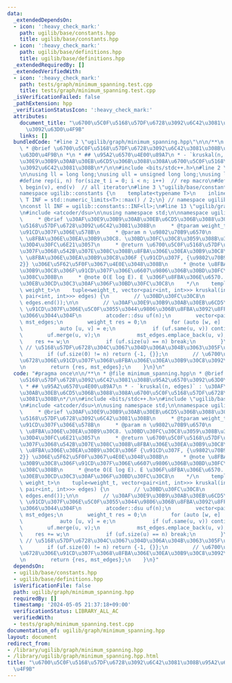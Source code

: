 ```yaml
---
data:
  _extendedDependsOn:
  - icon: ':heavy_check_mark:'
    path: ugilib/base/constants.hpp
    title: ugilib/base/constants.hpp
  - icon: ':heavy_check_mark:'
    path: ugilib/base/definitions.hpp
    title: ugilib/base/definitions.hpp
  _extendedRequiredBy: []
  _extendedVerifiedWith:
  - icon: ':heavy_check_mark:'
    path: tests/graph/minimum_spanning.test.cpp
    title: tests/graph/minimum_spanning.test.cpp
  _isVerificationFailed: false
  _pathExtension: hpp
  _verificationStatusIcon: ':heavy_check_mark:'
  attributes:
    document_title: "\u6700\u5C0F\u5168\u57DF\u6728\u3092\u6C42\u3081\u308B\u95A2\u6570\
      \u3092\u63D0\u4F9B"
    links: []
  bundledCode: "#line 2 \"ugilib/graph/minimum_spanning.hpp\"\n\n/**\n * @file minimum_spanning.hpp\n\
    \ * @brief \u6700\u5C0F\u5168\u57DF\u6728\u3092\u6C42\u3081\u308B\u95A2\u6570\u3092\
    \u63D0\u4F9B\n *\n * ## \u95A2\u6570\u4E00\u89A7\n * - `kruskal(n, edges)` : \u30AF\
    \u30E9\u30B9\u30AB\u30EB\u6CD5\u306B\u3088\u308A\u6700\u5C0F\u5168\u57DF\u6728\
    \u3092\u6C42\u3081\u308B\n*/\n\n#include <bits/stdc++.h>\n#line 2 \"ugilib/base/definitions.hpp\"\
    \n\nusing ll = long long;\nusing ull = unsigned long long;\nusing ld = long double;\n\
    #define rep(i, n) for(size_t i = 0; i < n; i++)  // rep macro\n#define all(v)\
    \ begin(v), end(v)  // all iterator\n#line 3 \"ugilib/base/constants.hpp\"\n\n\
    namespace ugilib::constants {\n    template<typename T>\n    inline constexpr\
    \ T INF = std::numeric_limits<T>::max() / 2;\n} // namespace ugilib::constants\n\
    \nconst ll INF = ugilib::constants::INF<ll>;\n#line 13 \"ugilib/graph/minimum_spanning.hpp\"\
    \n#include <atcoder/dsu>\n\nusing namespace std;\n\nnamespace ugilib {\n    /**\n\
    \     * @brief \u30AF\u30E9\u30B9\u30AB\u30EB\u6CD5\u306B\u3088\u308A\u6700\u5C0F\
    \u5168\u57DF\u6728\u3092\u6C42\u3081\u308B\n     * @tparam weight_t \u8FBA\u306E\
    \u91CD\u307F\u306E\u578B\n     * @param n \u9802\u70B9\u6570\n     * @param edges\
    \ \u8FBA\u306E\u30EA\u30B9\u30C8. \u30BD\u30FC\u30C8\u3059\u308B\u306E\u3067\u30B3\
    \u30D4\u30FC\u6E21\u3057\n     * @return \u6700\u5C0F\u5168\u57DF\u6728\u306E\u91CD\
    \u307F\u3068\u542B\u307E\u308C\u308B\u8FBA\u306E\u30EA\u30B9\u30C8\n     * @note\
    \ \u8FBA\u306E\u30EA\u30B9\u30C8\u306F {\u91CD\u307F, {\u9802\u70B91, \u9802\u70B9\
    2}} \u306E\u5F62\u5F0F\u3067\u4E0E\u3048\u308B\n     * @note \u8FBA\u306E\u30EA\
    \u30B9\u30C8\u306F\u91CD\u307F\u306E\u6607\u9806\u306B\u30BD\u30FC\u30C8\u3055\
    \u308C\u308B\n     * @note O(E log E). E \u306F\u8FBA\u306E\u6570. \u30DC\u30C8\
    \u30EB\u30CD\u30C3\u30AF\u306F\u30BD\u30FC\u30C8\n    */\n    template <typename\
    \ weight_t>\n    tuple<weight_t, vector<pair<int, int>>> kruskal(int n, vector<pair<weight_t,\
    \ pair<int, int>>> edges) {\n        // \u30BD\u30FC\u30C8\n        sort(edges.begin(),\
    \ edges.end());\n\n        // \u30AF\u30E9\u30B9\u30AB\u30EB\u6CD5\n        //\
    \ \u91CD\u307F\u306E\u5C0F\u3055\u3044\u9806\u306B\u8FBA\u3092\u8FFD\u52A0\u3057\
    \u3066\u3044\u304F\n        atcoder::dsu uf(n);\n        vector<pair<int, int>>\
    \ mst_edges;\n        weight_t res = 0;\n        for (auto [w, e] : edges) {\n\
    \            auto [u, v] = e;\n            if (uf.same(u, v)) continue;\n    \
    \        uf.merge(u, v);\n            mst_edges.emplace_back(u, v);\n        \
    \    res += w;\n            if (uf.size(u) == n) break;\n        }\n\n       \
    \ // \u5168\u57DF\u6728\u304C\u3067\u304D\u306A\u304B\u3063\u305F\u5834\u5408\n\
    \        if (uf.size(0) != n) return {-1, {}};\n        // \u6700\u5C0F\u5168\u57DF\
    \u6728\u306E\u91CD\u307F\u3068\u8FBA\u306E\u30EA\u30B9\u30C8\u3092\u8FD4\u3059\
    \n        return {res, mst_edges};\n    }\n}\n"
  code: "#pragma once\n\n/**\n * @file minimum_spanning.hpp\n * @brief \u6700\u5C0F\
    \u5168\u57DF\u6728\u3092\u6C42\u3081\u308B\u95A2\u6570\u3092\u63D0\u4F9B\n *\n\
    \ * ## \u95A2\u6570\u4E00\u89A7\n * - `kruskal(n, edges)` : \u30AF\u30E9\u30B9\
    \u30AB\u30EB\u6CD5\u306B\u3088\u308A\u6700\u5C0F\u5168\u57DF\u6728\u3092\u6C42\
    \u3081\u308B\n*/\n\n#include <bits/stdc++.h>\n#include \"ugilib/base/constants.hpp\"\
    \n#include <atcoder/dsu>\n\nusing namespace std;\n\nnamespace ugilib {\n    /**\n\
    \     * @brief \u30AF\u30E9\u30B9\u30AB\u30EB\u6CD5\u306B\u3088\u308A\u6700\u5C0F\
    \u5168\u57DF\u6728\u3092\u6C42\u3081\u308B\n     * @tparam weight_t \u8FBA\u306E\
    \u91CD\u307F\u306E\u578B\n     * @param n \u9802\u70B9\u6570\n     * @param edges\
    \ \u8FBA\u306E\u30EA\u30B9\u30C8. \u30BD\u30FC\u30C8\u3059\u308B\u306E\u3067\u30B3\
    \u30D4\u30FC\u6E21\u3057\n     * @return \u6700\u5C0F\u5168\u57DF\u6728\u306E\u91CD\
    \u307F\u3068\u542B\u307E\u308C\u308B\u8FBA\u306E\u30EA\u30B9\u30C8\n     * @note\
    \ \u8FBA\u306E\u30EA\u30B9\u30C8\u306F {\u91CD\u307F, {\u9802\u70B91, \u9802\u70B9\
    2}} \u306E\u5F62\u5F0F\u3067\u4E0E\u3048\u308B\n     * @note \u8FBA\u306E\u30EA\
    \u30B9\u30C8\u306F\u91CD\u307F\u306E\u6607\u9806\u306B\u30BD\u30FC\u30C8\u3055\
    \u308C\u308B\n     * @note O(E log E). E \u306F\u8FBA\u306E\u6570. \u30DC\u30C8\
    \u30EB\u30CD\u30C3\u30AF\u306F\u30BD\u30FC\u30C8\n    */\n    template <typename\
    \ weight_t>\n    tuple<weight_t, vector<pair<int, int>>> kruskal(int n, vector<pair<weight_t,\
    \ pair<int, int>>> edges) {\n        // \u30BD\u30FC\u30C8\n        sort(edges.begin(),\
    \ edges.end());\n\n        // \u30AF\u30E9\u30B9\u30AB\u30EB\u6CD5\n        //\
    \ \u91CD\u307F\u306E\u5C0F\u3055\u3044\u9806\u306B\u8FBA\u3092\u8FFD\u52A0\u3057\
    \u3066\u3044\u304F\n        atcoder::dsu uf(n);\n        vector<pair<int, int>>\
    \ mst_edges;\n        weight_t res = 0;\n        for (auto [w, e] : edges) {\n\
    \            auto [u, v] = e;\n            if (uf.same(u, v)) continue;\n    \
    \        uf.merge(u, v);\n            mst_edges.emplace_back(u, v);\n        \
    \    res += w;\n            if (uf.size(u) == n) break;\n        }\n\n       \
    \ // \u5168\u57DF\u6728\u304C\u3067\u304D\u306A\u304B\u3063\u305F\u5834\u5408\n\
    \        if (uf.size(0) != n) return {-1, {}};\n        // \u6700\u5C0F\u5168\u57DF\
    \u6728\u306E\u91CD\u307F\u3068\u8FBA\u306E\u30EA\u30B9\u30C8\u3092\u8FD4\u3059\
    \n        return {res, mst_edges};\n    }\n}"
  dependsOn:
  - ugilib/base/constants.hpp
  - ugilib/base/definitions.hpp
  isVerificationFile: false
  path: ugilib/graph/minimum_spanning.hpp
  requiredBy: []
  timestamp: '2024-05-05 21:37:18+09:00'
  verificationStatus: LIBRARY_ALL_AC
  verifiedWith:
  - tests/graph/minimum_spanning.test.cpp
documentation_of: ugilib/graph/minimum_spanning.hpp
layout: document
redirect_from:
- /library/ugilib/graph/minimum_spanning.hpp
- /library/ugilib/graph/minimum_spanning.hpp.html
title: "\u6700\u5C0F\u5168\u57DF\u6728\u3092\u6C42\u3081\u308B\u95A2\u6570\u3092\u63D0\
  \u4F9B"
---
```

